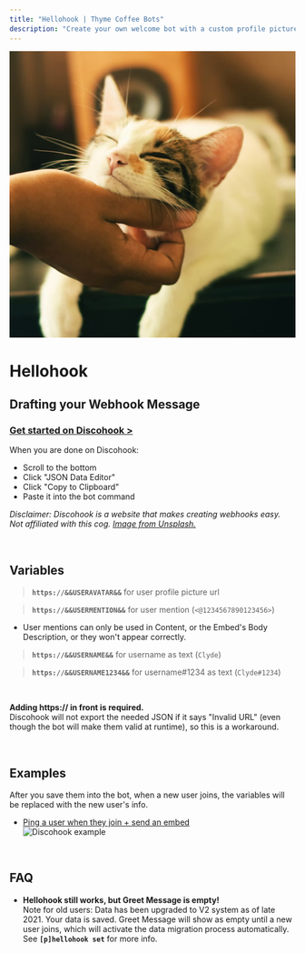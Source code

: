```yaml
---
title: "Hellohook | Thyme Coffee Bots"
description: "Create your own welcome bot with a custom profile picture! Choose between a regular message or an embed welcome, with a ping option."
---
```


<img src="./hellohook.jpg" alt="logo" class="w-24 rounded">

# Hellohook

<CogHero cog="hellohook" />


## Drafting your Webhook Message

### [Get started on Discohook >](https://discohook.org/?data=eyJtZXNzYWdlcyI6W3siZGF0YSI6eyJjb250ZW50IjpudWxsLCJlbWJlZHMiOlt7InRpdGxlIjoiVGl0bGUgU2FtcGxlIiwiZGVzY3JpcHRpb24iOiJEZXNjcmlwdGlvbiBTYW1wbGUiLCJjb2xvciI6MTAwNjYzNjMsImF1dGhvciI6eyJuYW1lIjoiQXV0aG9yIFNhbXBsZSJ9LCJmb290ZXIiOnsidGV4dCI6IkZvb3RlciBTYW1wbGUifSwiaW1hZ2UiOnsidXJsIjoiaHR0cHM6Ly9jZG4uZGlzY29yZGFwcC5jb20vYXR0YWNobWVudHMvODc1OTA3MTU3ODUyMjk5Mjc0Lzg3NTkwNzQ3NzIzNTk4MjM1Ni91bnNwbGFzaC5jb20tcGhvdG9zLVg0NUd5SXBqcFpjLmpwZyJ9fV19fV19)  

When you are done on Discohook:
- Scroll to the bottom
- Click "JSON Data Editor"
- Click "Copy to Clipboard"
- Paste it into the bot command

*Disclaimer: Discohook is a website that makes creating webhooks easy. Not affiliated with this cog. [Image from Unsplash.](https://unsplash.com/photos/X45GyIpjpZc)*

<br>

## Variables

> **`https://&&USERAVATAR&&`** for user profile picture url

> **`https://&&USERMENTION&&`** for user mention (`<@1234567890123456>`)
- User mentions can only be used in Content, or the Embed's Body Description, or they won't appear correctly.

> **`https://&&USERNAME&&`** for username as text (`Clyde`)

> **`https://&&USERNAME1234&&`** for username#1234 as text (`Clyde#1234`)

<br>

**Adding https:// in front is required.**  
Discohook will not export the needed JSON if it says "Invalid URL" (even though the bot will make them valid at runtime), so this is a workaround.

<br>


## Examples

After you save them into the bot, when a new user joins, the variables will be replaced with the new user's info.

- [Ping a user when they join + send an embed](https://discohook.org/?data=eyJtZXNzYWdlcyI6W3siZGF0YSI6eyJjb250ZW50IjoiaHR0cHM6Ly8mJlVTRVJNRU5USU9OJiYiLCJlbWJlZHMiOlt7InRpdGxlIjoiV2VsY29tZSB0byBIZWxsb2hvb2sgOikiLCJkZXNjcmlwdGlvbiI6IkxvcmVtIGlwc3VtIGRvbG9yIHNpdCBhbWV0LCBjb25zZWN0ZXR1ciBhZGlwaXNjaW5nIGVsaXQsIHNlZCBkbyBlaXVzbW9kIHRlbXBvciBpbmNpZGlkdW50IHV0IGxhYm9yZSBldCBkb2xvcmUgbWFnbmEgYWxpcXVhLiIsImNvbG9yIjoxNDUwMDY3NSwidGh1bWJuYWlsIjp7InVybCI6Imh0dHBzOi8vJiZVU0VSQVZBVEFSJiYifX1dfX1dfQ)  
![Discohook example](https://cdn.discordapp.com/attachments/875907157852299274/934225213393076224/Screenshot_2022-01-21_at_15-17-00_Discohook.png)

<br>


## FAQ

- **Hellohook still works, but Greet Message is empty!**  
Note for old users: Data has been upgraded to V2 system as of late 2021. Your data is saved. Greet Message will show as empty until a new user joins, which will activate the data migration process automatically. See **`[p]hellohook set`** for more info.
